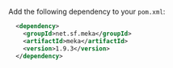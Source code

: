 Add the following dependency to your `pom.xml`:
```xml
  <dependency>
    <groupId>net.sf.meka</groupId>
    <artifactId>meka</artifactId>
    <version>1.9.3</version>
  </dependency>
```
